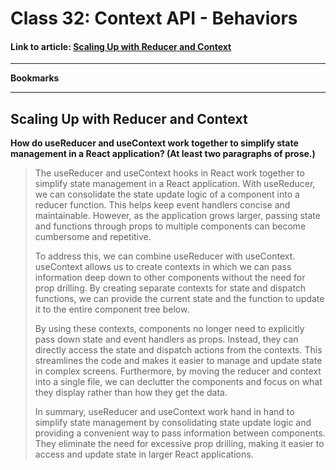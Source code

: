 # Class 32: Context API - Behaviors

#### Link to article: [Scaling Up with Reducer and Context](https://react.dev/learn/scaling-up-with-reducer-and-context)

***

**Bookmarks**


***

## Scaling Up with Reducer and Context

**How do useReducer and useContext work together to simplify state management in a React application? (At least two paragraphs of prose.)**

> The useReducer and useContext hooks in React work together to simplify state management in a React application. With useReducer, we can consolidate the state update logic of a component into a reducer function. This helps keep event handlers concise and maintainable. However, as the application grows larger, passing state and functions through props to multiple components can become cumbersome and repetitive.
>
> To address this, we can combine useReducer with useContext. useContext allows us to create contexts in which we can pass information deep down to other components without the need for prop drilling. By creating separate contexts for state and dispatch functions, we can provide the current state and the function to update it to the entire component tree below.
>
> By using these contexts, components no longer need to explicitly pass down state and event handlers as props. Instead, they can directly access the state and dispatch actions from the contexts. This streamlines the code and makes it easier to manage and update state in complex screens. Furthermore, by moving the reducer and context into a single file, we can declutter the components and focus on what they display rather than how they get the data.
>
> In summary, useReducer and useContext work hand in hand to simplify state management by consolidating state update logic and providing a convenient way to pass information between components. They eliminate the need for excessive prop drilling, making it easier to access and update state in larger React applications.